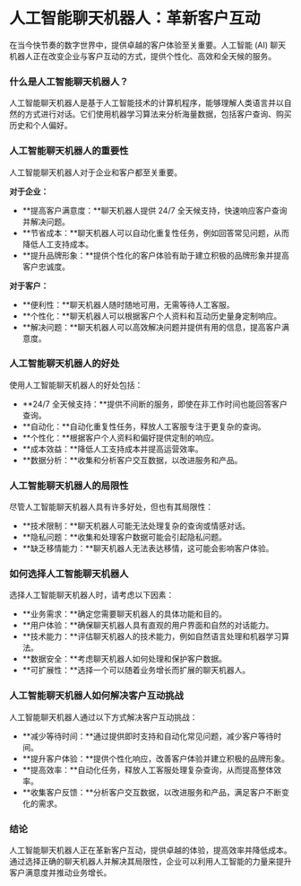 # 人工智能聊天机器人：革新客户互动

在当今快节奏的数字世界中，提供卓越的客户体验至关重要。人工智能 (AI) 聊天机器人正在改变企业与客户互动的方式，提供个性化、高效和全天候的服务。

### 什么是人工智能聊天机器人？

人工智能聊天机器人是基于人工智能技术的计算机程序，能够理解人类语言并以自然的方式进行对话。它们使用机器学习算法来分析海量数据，包括客户查询、购买历史和个人偏好。

### 人工智能聊天机器人的重要性

人工智能聊天机器人对于企业和客户都至关重要。

**对于企业：**

- **提高客户满意度：**聊天机器人提供 24/7 全天候支持，快速响应客户查询并解决问题。
- **节省成本：**聊天机器人可以自动化重复性任务，例如回答常见问题，从而降低人工支持成本。
- **提升品牌形象：**提供个性化的客户体验有助于建立积极的品牌形象并提高客户忠诚度。

**对于客户：**

- **便利性：**聊天机器人随时随地可用，无需等待人工客服。
- **个性化：**聊天机器人可以根据客户个人资料和互动历史量身定制响应。
- **解决问题：**聊天机器人可以高效解决问题并提供有用的信息，提高客户满意度。

### 人工智能聊天机器人的好处

使用人工智能聊天机器人的好处包括：

- **24/7 全天候支持：**提供不间断的服务，即使在非工作时间也能回答客户查询。
- **自动化：**自动化重复性任务，释放人工客服专注于更复杂的查询。
- **个性化：**根据客户个人资料和偏好提供定制的响应。
- **成本效益：**降低人工支持成本并提高运营效率。
- **数据分析：**收集和分析客户交互数据，以改进服务和产品。

### 人工智能聊天机器人的局限性

尽管人工智能聊天机器人具有许多好处，但也有其局限性：

- **技术限制：**聊天机器人可能无法处理复杂的查询或情感对话。
- **隐私问题：**收集和处理客户数据可能会引起隐私问题。
- **缺乏移情能力：**聊天机器人无法表达移情，这可能会影响客户体验。

### 如何选择人工智能聊天机器人

选择人工智能聊天机器人时，请考虑以下因素：

- **业务需求：**确定您需要聊天机器人的具体功能和目的。
- **用户体验：**确保聊天机器人具有直观的用户界面和自然的对话能力。
- **技术能力：**评估聊天机器人的技术能力，例如自然语言处理和机器学习算法。
- **数据安全：**考虑聊天机器人如何处理和保护客户数据。
- **可扩展性：**选择一个可以随着业务增长而扩展的聊天机器人。

### 人工智能聊天机器人如何解决客户互动挑战

人工智能聊天机器人通过以下方式解决客户互动挑战：

- **减少等待时间：**通过提供即时支持和自动化常见问题，减少客户等待时间。
- **提升客户体验：**提供个性化响应，改善客户体验并建立积极的品牌形象。
- **提高效率：**自动化任务，释放人工客服处理复杂查询，从而提高整体效率。
- **收集客户反馈：**分析客户交互数据，以改进服务和产品，满足客户不断变化的需求。

### 结论

人工智能聊天机器人正在革新客户互动，提供卓越的体验，提高效率并降低成本。通过选择正确的聊天机器人并解决其局限性，企业可以利用人工智能的力量来提升客户满意度并推动业务增长。
